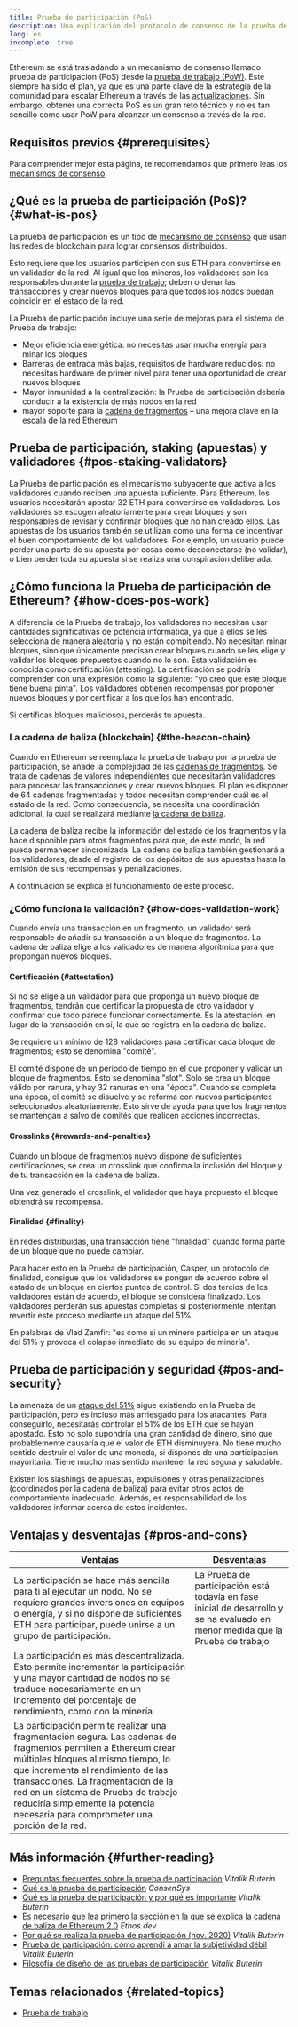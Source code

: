 ```yaml
---
title: Prueba de participación (PoS)
description: Una explicación del protocolo de consenso de la prueba de participación y su papel en Ethereum.
lang: es
incomplete: true
---
```


Ethereum se está trasladando a un mecanismo de consenso llamado prueba de participación (PoS) desde la [prueba de trabajo (PoW)](/developers/docs/consensus-mechanisms/pow/). Este siempre ha sido el plan, ya que es una parte clave de la estrategia de la comunidad para escalar Ethereum a través de las [actualizaciones](/upgrades/). Sin embargo, obtener una correcta PoS es un gran reto técnico y no es tan sencillo como usar PoW para alcanzar un consenso a través de la red.

## Requisitos previos {#prerequisites}

Para comprender mejor esta página, te recomendamos que primero leas los [mecanismos de consenso](/developers/docs/consensus-mechanisms/).

## ¿Qué es la prueba de participación (PoS)? {#what-is-pos}

La prueba de participación es un tipo de [mecanismo de consenso](/developers/docs/consensus-mechanisms/) que usan las redes de blockchain para lograr consensos distribuidos.

Esto requiere que los usuarios participen con sus ETH para convertirse en un validador de la red. Al igual que los mineros, los validadores son los responsables durante la [prueba de trabajo](/developers/docs/consensus-mechanisms/pow/); deben ordenar las transacciones y crear nuevos bloques para que todos los nodos puedan coincidir en el estado de la red.

La Prueba de participación incluye una serie de mejoras para el sistema de Prueba de trabajo:

- Mejor eficiencia energética: no necesitas usar mucha energía para minar los bloques
- Barreras de entrada más bajas, requisitos de hardware reducidos: no necesitas hardware de primer nivel para tener una oportunidad de crear nuevos bloques
- Mayor inmunidad a la centralización: la Prueba de participación debería conducir a la existencia de más nodos en la red
- mayor soporte para la [cadena de fragmentos](/upgrades/sharding/) – una mejora clave en la escala de la red Ethereum

## Prueba de participación, staking (apuestas) y validadores {#pos-staking-validators}

La Prueba de participación es el mecanismo subyacente que activa a los validadores cuando reciben una apuesta suficiente. Para Ethereum, los usuarios necesitarán apostar 32 ETH para convertirse en validadores. Los validadores se escogen aleatoriamente para crear bloques y son responsables de revisar y confirmar bloques que no han creado ellos. Las apuestas de los usuarios también se utilizan como una forma de incentivar el buen comportamiento de los validadores. Por ejemplo, un usuario puede perder una parte de su apuesta por cosas como desconectarse (no validar), o bien perder toda su apuesta si se realiza una conspiración deliberada.

## ¿Cómo funciona la Prueba de participación de Ethereum? {#how-does-pos-work}

A diferencia de la Prueba de trabajo, los validadores no necesitan usar cantidades significativas de potencia informática, ya que a ellos se les selecciona de manera aleatoria y no están compitiendo. No necesitan minar bloques, sino que únicamente precisan crear bloques cuando se les elige y validar los bloques propuestos cuando no lo son. Esta validación es conocida como certificación (attesting). La certificación se podría comprender con una expresión como la siguiente: "yo creo que este bloque tiene buena pinta". Los validadores obtienen recompensas por proponer nuevos bloques y por certificar a los que los han encontrado.

Si certificas bloques maliciosos, perderás tu apuesta.

### La cadena de baliza (blockchain) {#the-beacon-chain}

Cuando en Ethereum se reemplaza la prueba de trabajo por la prueba de participación, se añade la complejidad de las [cadenas de fragmentos](/upgrades/sharding/). Se trata de cadenas de valores independientes que necesitarán validadores para procesar las transacciones y crear nuevos bloques. El plan es disponer de 64 cadenas fragmentadas y todos necesitan comprender cuál es el estado de la red. Como consecuencia, se necesita una coordinación adicional, la cual se realizará mediante [la cadena de baliza](/upgrades/beacon-chain/).

La cadena de baliza recibe la información del estado de los fragmentos y la hace disponible para otros fragmentos para que, de este modo, la red pueda permanecer sincronizada. La cadena de baliza también gestionará a los validadores, desde el registro de los depósitos de sus apuestas hasta la emisión de sus recompensas y penalizaciones.

A continuación se explica el funcionamiento de este proceso.

### ¿Cómo funciona la validación? {#how-does-validation-work}

Cuando envía una transacción en un fragmento, un validador será responsable de añadir su transacción a un bloque de fragmentos. La cadena de baliza elige a los validadores de manera algorítmica para que propongan nuevos bloques.

#### Certificación {#attestation}

Si no se elige a un validador para que proponga un nuevo bloque de fragmentos, tendrán que certificar la propuesta de otro validador y confirmar que todo parece funcionar correctamente. Es la atestación, en lugar de la transacción en sí, la que se registra en la cadena de baliza.

Se requiere un mínimo de 128 validadores para certificar cada bloque de fragmentos; esto se denomina "comité".

El comité dispone de un periodo de tiempo en el que proponer y validar un bloque de fragmentos. Esto se denomina "slot". Solo se crea un bloque válido por ranura, y hay 32 ranuras en una "época". Cuando se completa una época, el comité se disuelve y se reforma con nuevos participantes seleccionados aleatoriamente. Esto sirve de ayuda para que los fragmentos se mantengan a salvo de comités que realicen acciones incorrectas.

#### Crosslinks {#rewards-and-penalties}

Cuando un bloque de fragmentos nuevo dispone de suficientes certificaciones, se crea un crosslink que confirma la inclusión del bloque y de tu transacción en la cadena de baliza.

Una vez generado el crosslink, el validador que haya propuesto el bloque obtendrá su recompensa.

#### Finalidad {#finality}

En redes distribuidas, una transacción tiene "finalidad" cuando forma parte de un bloque que no puede cambiar.

Para hacer esto en la Prueba de participación, Casper, un protocolo de finalidad, consigue que los validadores se pongan de acuerdo sobre el estado de un bloque en ciertos puntos de control. Si dos tercios de los validadores están de acuerdo, el bloque se considera finalizado. Los validadores perderán sus apuestas completas si posteriormente intentan revertir este proceso mediante un ataque del 51%.

En palabras de Vlad Zamfir: "es como si un minero participa en un ataque del 51% y provoca el colapso inmediato de su equipo de minería".

## Prueba de participación y seguridad {#pos-and-security}

La amenaza de un [ataque del 51%](https://www.investopedia.com/terms/1/51-attack.asp) sigue existiendo en la Prueba de participación, pero es incluso más arriesgado para los atacantes. Para conseguirlo, necesitarás controlar el 51% de los ETH que se hayan apostado. Esto no solo supondría una gran cantidad de dinero, sino que probablemente causaría que el valor de ETH disminuyera. No tiene mucho sentido destruir el valor de una moneda, si dispones de una participación mayoritaria. Tiene mucho más sentido mantener la red segura y saludable.

Existen los slashings de apuestas, expulsiones y otras penalizaciones (coordinados por la cadena de baliza) para evitar otros actos de comportamiento inadecuado. Además, es responsabilidad de los validadores informar acerca de estos incidentes.

## Ventajas y desventajas {#pros-and-cons}

| Ventajas                                                                                                                                                                                                                                                                                                                                                    | Desventajas                                                                                                                     |
| ----------------------------------------------------------------------------------------------------------------------------------------------------------------------------------------------------------------------------------------------------------------------------------------------------------------------------------------------------------- | ------------------------------------------------------------------------------------------------------------------------------- |
| La participación se hace más sencilla para ti al ejecutar un nodo. No se requiere grandes inversiones en equipos o energía, y si no dispone de suficientes ETH para participar, puede unirse a un grupo de participación.                                                                                                                                   | La Prueba de participación está todavía en fase inicial de desarrollo y se ha evaluado en menor medida que la Prueba de trabajo |
| La participación es más descentralizada. Esto permite incrementar la participación y una mayor cantidad de nodos no se traduce necesariamente en un incremento del porcentaje de rendimiento, como con la minería.                                                                                                                                          |                                                                                                                                 |
| La participación permite realizar una fragmentación segura. Las cadenas de fragmentos permiten a Ethereum crear múltiples bloques al mismo tiempo, lo que incrementa el rendimiento de las transacciones. La fragmentación de la red en un sistema de Prueba de trabajo reduciría simplemente la potencia necesaria para comprometer una porción de la red. |                                                                                                                                 |

## Más información {#further-reading}

- [Preguntas frecuentes sobre la prueba de participación](https://vitalik.ca/general/2017/12/31/pos_faq.html) _Vitalik Buterin_
- [Qué es la prueba de participación](https://consensys.net/blog/blockchain-explained/what-is-proof-of-stake/) _ConsenSys_
- [Qué es la prueba de participación y por qué es importante](https://bitcoinmagazine.com/culture/what-proof-of-stake-is-and-why-it-matters-1377531463) _Vitalik Buterin_
- [Es necesario que lea primero la sección en la que se explica la cadena de baliza de Ethereum 2.0](https://ethos.dev/beacon-chain/) _Ethos.dev_
- [Por qué se realiza la prueba de participación (nov. 2020)](https://vitalik.ca/general/2020/11/06/pos2020.html) _Vitalik Buterin_
- [Prueba de participación: cómo aprendí a amar la subjetividad débil](https://blog.nexus.org/2014/11/25/proof-stake-learned-love-weak-subjectivity/) _Vitalik Buterin_
- [Filosofía de diseño de las pruebas de participación](https://medium.com/@VitalikButerin/a-proof-of-stake-design-philosophy-506585978d51) _Vitalik Buterin_

## Temas relacionados {#related-topics}

- [Prueba de trabajo](/developers/docs/consensus-mechanisms/pow/)
